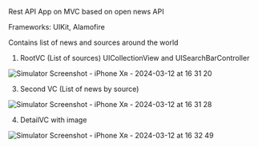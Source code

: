 Rest API App on MVC based on open news API

Frameworks: UIKit, Alamofire

Contains list of news and sources around the world

1. RootVC (List of sources) UICollectionView and UISearchBarController

![Simulator Screenshot - iPhone Xʀ - 2024-03-12 at 16 31 20](https://github.com/florans1807/newsApiApp/assets/72892126/3664844c-0c36-45db-b293-47e448118ddb)


3. Second VC (List of news by source)

![Simulator Screenshot - iPhone Xʀ - 2024-03-12 at 16 31 28](https://github.com/florans1807/newsApiApp/assets/72892126/539014a1-b396-470b-8b0c-5c2964e0d291)



4. DetailVC with image

![Simulator Screenshot - iPhone Xʀ - 2024-03-12 at 16 32 49](https://github.com/florans1807/newsApiApp/assets/72892126/20284064-2f01-4318-b589-a7c13ca35b41)



